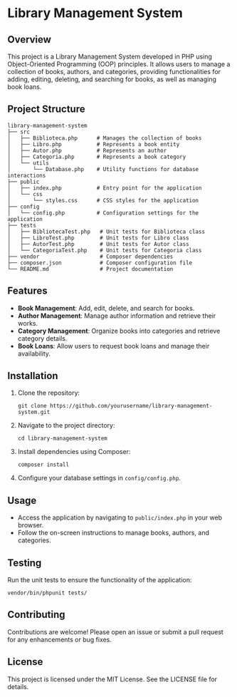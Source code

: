 # Library Management System

## Overview
This project is a Library Management System developed in PHP using Object-Oriented Programming (OOP) principles. It allows users to manage a collection of books, authors, and categories, providing functionalities for adding, editing, deleting, and searching for books, as well as managing book loans.

## Project Structure
```
library-management-system
├── src
│   ├── Biblioteca.php      # Manages the collection of books
│   ├── Libro.php           # Represents a book entity
│   ├── Autor.php           # Represents an author
│   ├── Categoria.php       # Represents a book category
│   └── utils
│       └── Database.php    # Utility functions for database interactions
├── public
│   ├── index.php           # Entry point for the application
│   └── css
│       └── styles.css      # CSS styles for the application
├── config
│   └── config.php          # Configuration settings for the application
├── tests
│   ├── BibliotecaTest.php   # Unit tests for Biblioteca class
│   ├── LibroTest.php        # Unit tests for Libro class
│   ├── AutorTest.php        # Unit tests for Autor class
│   └── CategoriaTest.php    # Unit tests for Categoria class
├── vendor                   # Composer dependencies
├── composer.json            # Composer configuration file
└── README.md                # Project documentation
```

## Features
- **Book Management**: Add, edit, delete, and search for books.
- **Author Management**: Manage author information and retrieve their works.
- **Category Management**: Organize books into categories and retrieve category details.
- **Book Loans**: Allow users to request book loans and manage their availability.

## Installation
1. Clone the repository:
   ```
   git clone https://github.com/yourusername/library-management-system.git
   ```
2. Navigate to the project directory:
   ```
   cd library-management-system
   ```
3. Install dependencies using Composer:
   ```
   composer install
   ```
4. Configure your database settings in `config/config.php`.

## Usage
- Access the application by navigating to `public/index.php` in your web browser.
- Follow the on-screen instructions to manage books, authors, and categories.

## Testing
Run the unit tests to ensure the functionality of the application:
```
vendor/bin/phpunit tests/
```

## Contributing
Contributions are welcome! Please open an issue or submit a pull request for any enhancements or bug fixes.

## License
This project is licensed under the MIT License. See the LICENSE file for details.